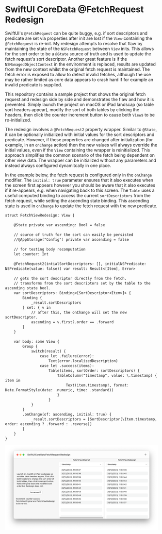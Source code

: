 # SwiftUI CoreData @FetchRequest Redesign

SwiftUI's `@FetchRequest` can be quite buggy, e.g. if sort descriptors and predicate are set via properties after init are lost if the `View` containing the `@FetchRequest` is re-init. My redesign attempts to resolve that flaw by maintaining the state of the `NSFetchRequest` between `View` inits. This allows for the sort order to be a `@State` source of truth and is used to update the fetch request's sort descriptor. Another great feature is if the `NSManagedObjectContext` in the environment is replaced, results are updated from the new context whilst the original fetch request is maintained. The fetch error is exposed to allow to detect invalid fetches, although the use may be rather limited as core data appears to crash hard if for example an invalid predicate is supplied.

This repository contains a sample project that shows the original fetch request and redesign side by side and demonstrates the flaw and how it is prevented. Simply launch the project on macOS or iPad landscap (so table sort headers appear), modify the sort of both tables by clicking the headers, then click the counter increment button to cause both `View`s to be re-initialized.

The redesign involves a `@FetchRequest2` property wrapper. Similar to `@State`, it can be optionally initialized with initial values for the sort descriptors and predicate. However, if these properties are changed after initialization (for example, in an `onChange` action) then the new values will always override the initial values, even if the `View` containing the wrapper is reinitialized. This approach simplifies the common scenario of the fetch being dependent on other view data. The wrapper can be initialized without any parameters and instead always configured dynamitcally in one place.

In the example below, the fetch request is configured only in the `onChange` modifier. The `initial: true` parameter ensures that it also executes when the screen first appears however you should be aware that it also executes if it re-appears, e.g. when navigating back to this screen. The `Table` uses a useful computed binding to access the current `sortDescriptors` from the fetch request, while setting the ascending state binding. This ascending state is used in `onChange` to update the fetch request with the new predicate.
```
struct FetchViewRedesign: View {
    
    @State private var ascending: Bool = false
    
    // source of truth for the sort can easily be persisted
    //@AppStorage("Config") private var ascending = false
    
    // for testing body recomputation
    let counter: Int
    
    @FetchRequest2(intialSortDescriptors: [], initialNSPredicate: NSPredicate(value: false)) var result: Result<[Item], Error>
    
    // gets the sort descriptor directly from the fetch.
    // transforms from the sort descriptors set by the table to the ascending state bool.
    var sortDescriptors: Binding<[SortDescriptor<Item>]> {
        Binding {
            _result.sortDescriptors
        } set: { v in
            // after this, the onChange will set the new sortDescriptor.
            ascending = v.first?.order == .forward
        }
    }
    
    var body: some View {
        Group {
            switch(result) {
                case let .failure(error):
                    Text(error.localizedDescription)
                case let .success(items):
                    Table(items, sortOrder: sortDescriptors) {
                        TableColumn("timestamp", value: \.timestamp) { item in
                            Text(item.timestamp!, format: Date.FormatStyle(date: .numeric, time: .standard))
                        }
                    }
            }
        }
        .onChange(of: ascending, initial: true) {
            _result.sortDescriptors = [SortDescriptor(\Item.timestamp, order: ascending ? .forward : .reverse)]
        }
    }
}
```

![Screenshot](/Screenshots/Screenshot.png)